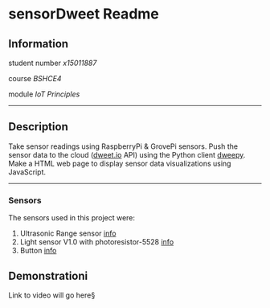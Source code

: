 # sensorDweet Readme

## Information

student number	*x15011887*

course		*BSHCE4*

module		*IoT Principles*

---

## Description

Take sensor readings using RaspberryPi & GrovePi sensors. Push the sensor data to the cloud ([dweet.io](https://dweet.io) API) using the Python client [dweepy](https://github.com/paddycarey/dweepy). Make a HTML web page to display sensor data visualizations using JavaScript.

---

### Sensors

The sensors used in this project were:

1. Ultrasonic Range sensor [info](http://wiki.seeedstudio.com/Grove-Ultrasonic_Ranger/)
2. Light sensor V1.0 with photoresistor-5528 [info](http://wiki.seeedstudio.com/Grove-Light_Sensor/)
3. Button [info](http://wiki.seeedstudio.com/Grove-Button/)


## Demonstrationi

Link to video will go here§
